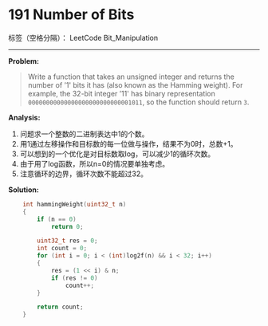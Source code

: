 ﻿# 191 Number of Bits

标签（空格分隔）： LeetCode Bit_Manipulation

---

**Problem:**
>   Write a function that takes an unsigned integer and returns the number of ’1' bits it has (also known as the Hamming weight).
    For example, the 32-bit integer ’11' has binary representation `00000000000000000000000000001011`, so the function should return `3`.

**Analysis:**

 1. 问题求一个整数的二进制表达中1的个数。
 2. 用1通过左移操作和目标数的每一位做与操作，结果不为0时，总数+1。
 3. 可以想到的一个优化是对目标数取log，可以减少1的循环次数。
 4. 由于用了log函数，所以n=0的情况要单独考虑。
 4. 注意循环的边界，循环次数不能超过32。
 
**Solution:**
```cpp
	int hammingWeight(uint32_t n)
	{
		if (n == 0)
			return 0;

		uint32_t res = 0;
		int count = 0;
		for (int i = 0; i < (int)log2f(n) && i < 32; i++)
		{
			res = (1 << i) & n;
			if (res != 0)
				count++;
		}

		return count;
	}
```

